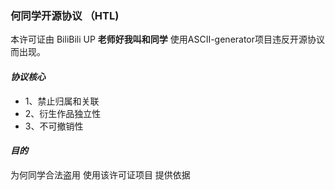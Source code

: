 ### 何同学开源协议 （HTL)

本许可证由 BiliBili UP **老师好我叫和同学** 使用ASCII-generator项目违反开源协议而出现。

#### *协议核心*
* 1、禁止归属和关联
* 2、衍生作品独立性
* 3、不可撤销性

#### *目的*

为何同学合法盗用 使用该许可证项目 提供依据
